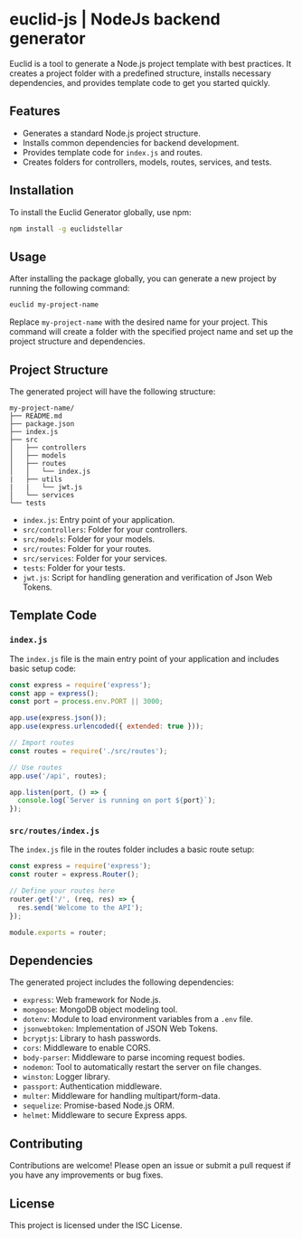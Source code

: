 
# euclid-js | NodeJs backend generator

Euclid is a tool to generate a Node.js project template with best practices. It creates a project folder with a predefined structure, installs necessary dependencies, and provides template code to get you started quickly.

## Features

- Generates a standard Node.js project structure.
- Installs common dependencies for backend development.
- Provides template code for `index.js` and routes.
- Creates folders for controllers, models, routes, services, and tests.

## Installation

To install the Euclid Generator globally, use npm:

```bash
npm install -g euclidstellar
```

## Usage

After installing the package globally, you can generate a new project by running the following command:

```bash
euclid my-project-name
```

Replace `my-project-name` with the desired name for your project. This command will create a folder with the specified project name and set up the project structure and dependencies.

## Project Structure

The generated project will have the following structure:

```
my-project-name/
├── README.md
├── package.json
├── index.js
├── src
│   ├── controllers
│   ├── models
│   ├── routes
│   │   └── index.js
|   ├── utils
|   |   └── jwt.js
│   └── services 
└── tests
```

- `index.js`: Entry point of your application.
- `src/controllers`: Folder for your controllers.
- `src/models`: Folder for your models.
- `src/routes`: Folder for your routes.
- `src/services`: Folder for your services.
- `tests`: Folder for your tests.
- `jwt.js`: Script for handling generation and verification of Json Web Tokens.

## Template Code

### `index.js`

The `index.js` file is the main entry point of your application and includes basic setup code:

```javascript
const express = require('express');
const app = express();
const port = process.env.PORT || 3000;

app.use(express.json());
app.use(express.urlencoded({ extended: true }));

// Import routes
const routes = require('./src/routes');

// Use routes
app.use('/api', routes);

app.listen(port, () => {
  console.log(`Server is running on port ${port}`);
});
```

### `src/routes/index.js`

The `index.js` file in the routes folder includes a basic route setup:

```javascript
const express = require('express');
const router = express.Router();

// Define your routes here
router.get('/', (req, res) => {
  res.send('Welcome to the API');
});

module.exports = router;
```

## Dependencies

The generated project includes the following dependencies:

- `express`: Web framework for Node.js.
- `mongoose`: MongoDB object modeling tool.
- `dotenv`: Module to load environment variables from a `.env` file.
- `jsonwebtoken`: Implementation of JSON Web Tokens.
- `bcryptjs`: Library to hash passwords.
- `cors`: Middleware to enable CORS.
- `body-parser`: Middleware to parse incoming request bodies.
- `nodemon`: Tool to automatically restart the server on file changes.
- `winston`: Logger library.
- `passport`: Authentication middleware.
- `multer`: Middleware for handling multipart/form-data.
- `sequelize`: Promise-based Node.js ORM.
- `helmet`: Middleware to secure Express apps.

## Contributing

Contributions are welcome! Please open an issue or submit a pull request if you have any improvements or bug fixes.

## License

This project is licensed under the ISC License.
```